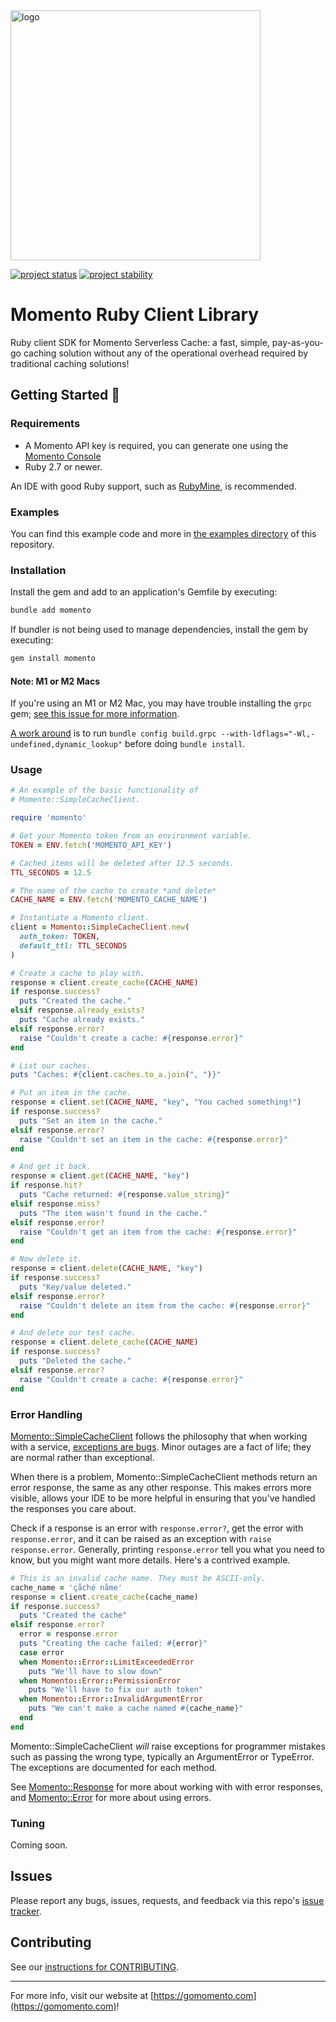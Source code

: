 <head>
  <meta name="Momento Ruby Client Library Documentation" content="Ruby client software development kit for Momento Serverless Cache">
</head>
<img src="https://docs.momentohq.com/img/logo.svg" alt="logo" width="400"/>

[![project status](https://momentohq.github.io/standards-and-practices/badges/project-status-official.svg)](https://github.com/momentohq/standards-and-practices/blob/main/docs/momento-on-github.md)
[![project stability](https://momentohq.github.io/standards-and-practices/badges/project-stability-alpha.svg)](https://github.com/momentohq/standards-and-practices/blob/main/docs/momento-on-github.md) 

# Momento Ruby Client Library


Ruby client SDK for Momento Serverless Cache: a fast, simple, pay-as-you-go caching solution without
any of the operational overhead required by traditional caching solutions!



## Getting Started :running:

### Requirements

- A Momento API key is required, you can generate one using the [Momento Console](https://console.gomomento.com)
- Ruby 2.7 or newer.

An IDE with good Ruby support, such as [RubyMine](https://www.jetbrains.com/ruby/), is recommended.

### Examples

You can find this example code and more in [the examples directory](https://github.com/momentohq/client-sdk-ruby/tree/main/examples) of this repository.

### Installation

Install the gem and add to an application's Gemfile by executing:

```sh
bundle add momento
```

If bundler is not being used to manage dependencies, install the gem by executing:

```sh
gem install momento
```

#### Note: M1 or M2 Macs

If you're using an M1 or M2 Mac, you may have trouble installing the `grpc` gem; [see this issue for more information](https://github.com/grpc/grpc/issues/31215).

[A work around](https://github.com/grpc/grpc/pull/31151#issuecomment-1310321807) is to run `bundle config build.grpc --with-ldflags="-Wl,-undefined,dynamic_lookup"` before doing `bundle install`.

### Usage

```ruby
# An example of the basic functionality of
# Momento::SimpleCacheClient.

require 'momento'

# Get your Momento token from an environment variable.
TOKEN = ENV.fetch('MOMENTO_API_KEY')

# Cached items will be deleted after 12.5 seconds.
TTL_SECONDS = 12.5

# The name of the cache to create *and delete*
CACHE_NAME = ENV.fetch('MOMENTO_CACHE_NAME')

# Instantiate a Momento client.
client = Momento::SimpleCacheClient.new(
  auth_token: TOKEN,
  default_ttl: TTL_SECONDS
)

# Create a cache to play with.
response = client.create_cache(CACHE_NAME)
if response.success?
  puts "Created the cache."
elsif response.already_exists?
  puts "Cache already exists."
elsif response.error?
  raise "Couldn't create a cache: #{response.error}"
end

# List our caches.
puts "Caches: #{client.caches.to_a.join(", ")}"

# Put an item in the cache.
response = client.set(CACHE_NAME, "key", "You cached something!")
if response.success?
  puts "Set an item in the cache."
elsif response.error?
  raise "Couldn't set an item in the cache: #{response.error}"
end

# And get it back.
response = client.get(CACHE_NAME, "key")
if response.hit?
  puts "Cache returned: #{response.value_string}"
elsif response.miss?
  puts "The item wasn't found in the cache."
elsif response.error?
  raise "Couldn't get an item from the cache: #{response.error}"
end

# Now delete it.
response = client.delete(CACHE_NAME, "key")
if response.success?
  puts "Key/value deleted."
elsif response.error?
  raise "Couldn't delete an item from the cache: #{response.error}"
end

# And delete our test cache.
response = client.delete_cache(CACHE_NAME)
if response.success?
  puts "Deleted the cache."
elsif response.error?
  raise "Couldn't create a cache: #{response.error}"
end

```

### Error Handling

[Momento::SimpleCacheClient](https://github.com/momentohq/client-sdk-ruby/blob/main/lib/momento/simple_cache_client.rb) follows the philosophy that when working with a service,
[exceptions are bugs](https://www.gomomento.com/blog/exceptions-are-bugs). Minor outages are a fact of life; they are normal rather than exceptional.

When there is a problem, Momento::SimpleCacheClient methods return an error response, the same as any other response. This makes errors more visible, allows your IDE to be more helpful in ensuring that you've handled the responses you care about.

Check if a response is an error with `response.error?`, get the error with `response.error`, and it can be raised as an exception with `raise response.error`. Generally, printing `response.error` tell you what you need to know, but you might want more details. Here's a contrived example.

```ruby
# This is an invalid cache name. They must be ASCII-only.
cache_name = 'çåché nåme'
response = client.create_cache(cache_name)
if response.success?
  puts "Created the cache"
elsif response.error?
  error = response.error
  puts "Creating the cache failed: #{error}"
  case error
  when Momento::Error::LimitExceededError
    puts "We'll have to slow down"
  when Momento::Error::PermissionError
    puts "We'll have to fix our auth token"
  when Momento::Error::InvalidArgumentError
    puts "We can't make a cache named #{cache_name}"
  end
end
```

Momento::SimpleCacheClient *will* raise exceptions for programmer mistakes such as passing the wrong type, typically an ArgumentError or TypeError. The exceptions are documented for each method.

See [Momento::Response](https://github.com/momentohq/client-sdk-ruby/blob/main/lib/momento/response.rb) for more about working with with error responses, and [Momento::Error](https://github.com/momentohq/client-sdk-ruby/blob/main/lib/momento/error.rb) for more about using errors.

### Tuning

Coming soon.

## Issues

Please report any bugs, issues, requests, and feedback via this repo's [issue tracker](https://github.com/momentohq/client-sdk-ruby/issues).

## Contributing

See our [instructions for CONTRIBUTING](https://github.com/momentohq/client-sdk-ruby/blob/main/CONTRIBUTING.md).

----------------------------------------------------------------------------------------
For more info, visit our website at [https://gomomento.com](https://gomomento.com)!
